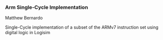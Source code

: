 ### Arm Single-Cycle Implementation
Matthew Bernardo  

Single-Cycle implementation of a subset of the ARMv7 instruction set using digital logic in Logisim
